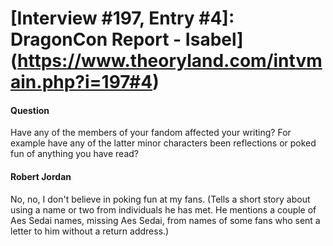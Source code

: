 # [Interview #197, Entry #4]: DragonCon Report - Isabel](https://www.theoryland.com/intvmain.php?i=197#4)

#### Question

Have any of the members of your fandom affected your writing? For example have any of the latter minor characters been reflections or poked fun of anything you have read?

#### Robert Jordan

No, no, I don't believe in poking fun at my fans. (Tells a short story about using a name or two from individuals he has met. He mentions a couple of Aes Sedai names, missing Aes Sedai, from names of some fans who sent a letter to him without a return address.)

